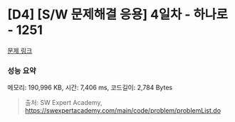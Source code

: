 # [D4] [S/W 문제해결 응용] 4일차 - 하나로 - 1251 

[문제 링크](https://swexpertacademy.com/main/code/problem/problemDetail.do?contestProbId=AV15StKqAQkCFAYD) 

### 성능 요약

메모리: 190,996 KB, 시간: 7,406 ms, 코드길이: 2,784 Bytes



> 출처: SW Expert Academy, https://swexpertacademy.com/main/code/problem/problemList.do